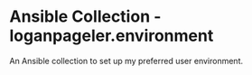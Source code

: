 # Ansible Collection - loganpageler.environment

An Ansible collection to set up my preferred user environment.
